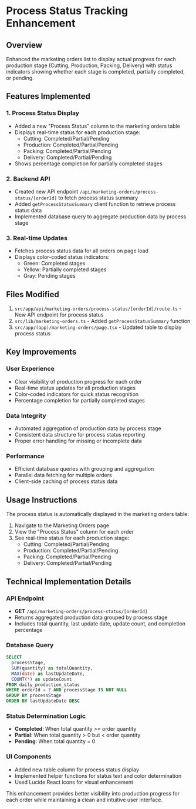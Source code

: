 # Process Status Tracking Enhancement

## Overview
Enhanced the marketing orders list to display actual progress for each production stage (Cutting, Production, Packing, Delivery) with status indicators showing whether each stage is completed, partially completed, or pending.

## Features Implemented

### 1. Process Status Display
- Added a new "Process Status" column to the marketing orders table
- Displays real-time status for each production stage:
  - Cutting: Completed/Partial/Pending
  - Production: Completed/Partial/Pending
  - Packing: Completed/Partial/Pending
  - Delivery: Completed/Partial/Pending
- Shows percentage completion for partially completed stages

### 2. Backend API
- Created new API endpoint `/api/marketing-orders/process-status/[orderId]` to fetch process status summary
- Added `getProcessStatusSummary` client function to retrieve process status data
- Implemented database query to aggregate production data by process stage

### 3. Real-time Updates
- Fetches process status data for all orders on page load
- Displays color-coded status indicators:
  - Green: Completed stages
  - Yellow: Partially completed stages
  - Gray: Pending stages

## Files Modified

1. `src/app/api/marketing-orders/process-status/[orderId]/route.ts` - New API endpoint for process status
2. `src/lib/marketing-orders.ts` - Added `getProcessStatusSummary` function
3. `src/app/(app)/marketing-orders/page.tsx` - Updated table to display process status

## Key Improvements

### User Experience
- Clear visibility of production progress for each order
- Real-time status updates for all production stages
- Color-coded indicators for quick status recognition
- Percentage completion for partially completed stages

### Data Integrity
- Automated aggregation of production data by process stage
- Consistent data structure for process status reporting
- Proper error handling for missing or incomplete data

### Performance
- Efficient database queries with grouping and aggregation
- Parallel data fetching for multiple orders
- Client-side caching of process status data

## Usage Instructions

The process status is automatically displayed in the marketing orders table:
1. Navigate to the Marketing Orders page
2. View the "Process Status" column for each order
3. See real-time status for each production stage:
   - Cutting: Completed/Partial/Pending
   - Production: Completed/Partial/Pending
   - Packing: Completed/Partial/Pending
   - Delivery: Completed/Partial/Pending

## Technical Implementation Details

### API Endpoint
- **GET** `/api/marketing-orders/process-status/[orderId]`
- Returns aggregated production data grouped by process stage
- Includes total quantity, last update date, update count, and completion percentage

### Database Query
```sql
SELECT 
  processStage,
  SUM(quantity) as totalQuantity,
  MAX(date) as lastUpdateDate,
  COUNT(*) as updateCount
FROM daily_production_status 
WHERE orderId = ? AND processStage IS NOT NULL
GROUP BY processStage
ORDER BY lastUpdateDate DESC
```

### Status Determination Logic
- **Completed**: When total quantity >= order quantity
- **Partial**: When total quantity > 0 but < order quantity
- **Pending**: When total quantity = 0

### UI Components
- Added new table column for process status display
- Implemented helper functions for status text and color determination
- Used Lucide React icons for visual enhancement

This enhancement provides better visibility into production progress for each order while maintaining a clean and intuitive user interface.